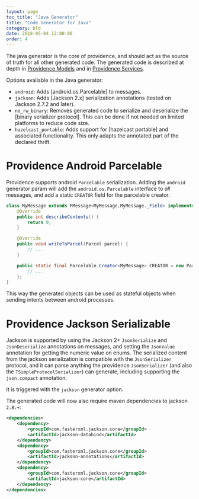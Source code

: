 ```yaml
---
layout: page
toc_title: "Java Generator"
title: "Code Generator for Java"
category: bld
date: 2018-05-04 12:00:00
order: 4
---
```


The java generator is the core of providence, and should act as the source of
truth for all other generated code. The generated code is described at depth
in [Providence Models](../pvd/models.html) and in [Providence Services](../pvd/services.html).

Options available in the Java generator:

- `android`: Adds [android.os.Parcelable]
  to messages.
- `jackson`: Adds [Jackson 2.x] serialization
  annotations (tested on Jackson 2.7.2 and later).
- `no_rw_binary`: Removes generated code to serialize and deserialize the
  [binary serializer protocol]. This can be done if
  not needed on limited platforms to reduce code size.
- `hazelcast_portable`: Adds support for
  [hazelcast portable] and associated functionality.
  This only adapts the annotated part of the declared thrift.

Providence Android Parcelable
=============================

Providence supports android `Parcelable` serialization. Adding the `android`
generator param will add the `android.os.Parcelable` interface to *all*
messages, and add a static `CREATOR` field for the parcelable creator.

```java
class MyMessage extends PMessage<MyMessage,MyMessage._Field> implements Parcelable {
    @Override
    public int describeContents() {
        return 0;
    }

    @Override
    public void writeToParcel(Parcel parcel) {
        // ...
    }

    public static final Parcelable.Creator<MyMessage> CREATOR = new Parcelable.Creator<>() {
        // ...
    };
}
```

This way the generated objects can be used as stateful objects when sending
intents between android processes.


Providence Jackson Serializable
===============================

Jackson is supported by using the Jackson 2+ `JsonSerialize` and `JsonDeserialize` annotations
on messages, and setting the `JsonValue` annotation for getting the numeric value on enums.
The serialized content from the jackson serialization is compatible with the `JsonSerializer`
protocol, and it can parse anything the providence `JsonSerializer` (and also the
`TSimpleProtocolSerializer`) can generate, including supporting the `json.compact` annotation.

It is triggered with the `jackson` generator option.

The generated code will now also require maven dependencies to jackson `2.8.+`:

```xml
<dependencies>
    <dependency>
        <groupId>com.fasterxml.jackson.core</groupId>
        <artifactId>jackson-databind</artifactId>
    </dependency>
    <dependency>
        <groupId>com.fasterxml.jackson.core</groupId>
        <artifactId>jackson-annotations</artifactId>
    </dependency>
    <dependency>
        <groupId>com.fasterxml.jackson.core</groupId>
        <artifactId>jackson-core</artifactId>
    </dependency>
</dependencies>
```

